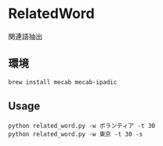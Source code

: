# RelatedWord
関連語抽出

## 環境
```
brew install mecab mecab-ipadic
```

## Usage
```
python related_word.py -w ボランティア -t 30
python related_word.py -w 東京 -t 30 -s
```

